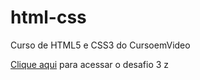 # html-css
 Curso de HTML5 e CSS3 do CursoemVideo

<a href="html-css\Desafios\003">Clique aqui</a> para acessar o desafio 3  z